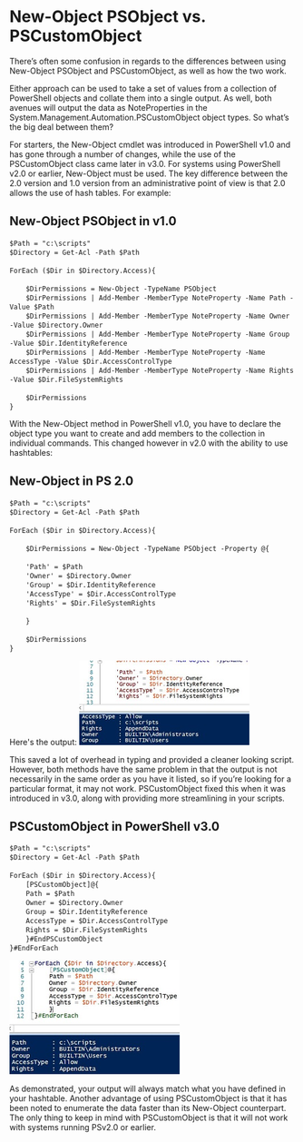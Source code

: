 # New-Object PSObject vs. PSCustomObject
There’s often some confusion in regards to the differences between using New-Object PSObject and PSCustomObject, as well as how the two work.

Either approach can be used to take a set of values from a collection of PowerShell objects and collate them into a single output.  As well, both avenues will output the data as NoteProperties in the System.Management.Automation.PSCustomObject object types.  So what’s the big deal between them?

For starters, the New-Object cmdlet was introduced in PowerShell v1.0 and has gone through a number of changes, while the use of the PSCustomObject class came later in v3.0.  For systems using PowerShell v2.0 or earlier, New-Object must be used.  The key difference between the 2.0 version and 1.0 version from an administrative point of view is that 2.0 allows the use of hash tables.  For example:

## New-Object PSObject in v1.0

```
$Path = "c:\scripts"
$Directory = Get-Acl -Path $Path

ForEach ($Dir in $Directory.Access){

    $DirPermissions = New-Object -TypeName PSObject
    $DirPermissions | Add-Member -MemberType NoteProperty -Name Path -Value $Path
    $DirPermissions | Add-Member -MemberType NoteProperty -Name Owner -Value $Directory.Owner
    $DirPermissions | Add-Member -MemberType NoteProperty -Name Group -Value $Dir.IdentityReference
    $DirPermissions | Add-Member -MemberType NoteProperty -Name AccessType -Value $Dir.AccessControlType
    $DirPermissions | Add-Member -MemberType NoteProperty -Name Rights -Value $Dir.FileSystemRights

    $DirPermissions
}
```

With the New-Object method in PowerShell v1.0, you have to declare the object type you want to create and add members to the collection in individual commands.  This changed however in v2.0 with the ability to use hashtables:

## New-Object in PS 2.0

```
$Path = "c:\scripts"
$Directory = Get-Acl -Path $Path

ForEach ($Dir in $Directory.Access){

    $DirPermissions = New-Object -TypeName PSObject -Property @{

    'Path' = $Path
    'Owner' = $Directory.Owner
    'Group' = $Dir.IdentityReference
    'AccessType' = $Dir.AccessControlType
    'Rights' = $Dir.FileSystemRights

    }

    $DirPermissions
}
```

Here's the output:
![Note theorder of output vs. order in the hash table](images/PSObject1.jpg)

This saved a lot of overhead in typing and provided a cleaner looking script.  However, both methods have the same problem in that the output is not necessarily in the same order as you have it listed, so if you’re looking for a particular format, it may not work.  PSCustomObject fixed this when it was introduced in v3.0, along with providing more streamlining in your scripts.

## PSCustomObject in PowerShell v3.0
```
$Path = "c:\scripts"
$Directory = Get-Acl -Path $Path

ForEach ($Dir in $Directory.Access){
    [PSCustomObject]@{
    Path = $Path
    Owner = $Directory.Owner
    Group = $Dir.IdentityReference
    AccessType = $Dir.AccessControlType
    Rights = $Dir.FileSystemRights
    }#EndPSCustomObject
}#EndForEach
```

![Note the order of the properties](images/PSObject2.jpg)

As demonstrated, your output will always match what you have defined in your hashtable.  Another advantage of using PSCustomObject is that it has been noted to enumerate the data faster than its New-Object counterpart.  The only thing to keep in mind with PSCustomObject is that it will not work with systems running PSv2.0 or earlier.




